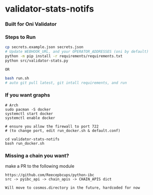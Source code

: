 # validator-stats-notifs
### Built for Oni Validator

### Steps to Run
```bash
cp secrets.example.json secrets.json
# Update WEBHOOK_URL, and your OPERATOR_ADDRESSES (oni by default)
python -m pip install -r requirements/requirements.txt
python src/validator-stats.py

OR

bash run.sh
# auto git pull latest, git intall requirements, and run
```


### If you want graphs
```
# Arch
sudo pacman -S docker
systemctl start docker
systemctl enable docker

# ensure you allow the firewall to port 722
# (to change port, edit run_docker.sh & default.conf)

cd validator-stats-notifs
bash run_docker.sh
```

### Missing a chain you want?
make a PR to the following module
```
https://github.com/Reecepbcups/python-ibc
src -> pyibc_api -> chain_apis -> CHAIN_APIS dict

Will move to cosmos.directory in the future, hardcoded for now
```